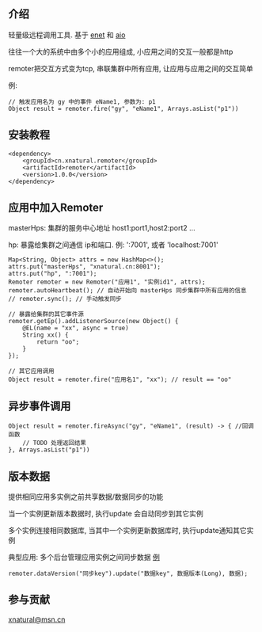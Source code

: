## 介绍
轻量级远程调用工具. 基于 [enet](https://gitee.com/xnat/enet) 和 [aio](https://gitee.com/xnat/aio)

往往一个大的系统中由多个小的应用组成, 小应用之间的交互一般都是http

remoter把交互方式变为tcp, 串联集群中所有应用, 让应用与应用之间的交互简单

例:
```
// 触发应用名为 gy 中的事件 eName1, 参数为: p1
Object result = remoter.fire("gy", "eName1", Arrays.asList("p1"))
```

## 安装教程
```
<dependency>
    <groupId>cn.xnatural.remoter</groupId>
    <artifactId>remoter</artifactId>
    <version>1.0.0</version>
</dependency>
```

## 应用中加入Remoter

masterHps: 集群的服务中心地址 host1:port1,host2:port2 ...

hp: 暴露给集群之间通信 ip和端口. 例: ':7001', 或者 'localhost:7001'
```
Map<String, Object> attrs = new HashMap<>();
attrs.put("masterHps", "xnatural.cn:8001");
attrs.put("hp", ":7001");
Remoter remoter = new Remoter("应用1", "实例id1", attrs);
remoter.autoHeartbeat(); // 自动开始向 masterHps 同步集群中所有应用的信息
// remoter.sync(); // 手动触发同步
```

```
// 暴露给集群的其它事件源
remoter.getEp().addListenerSource(new Object() {
    @EL(name = "xx", async = true)
    String xx() {
        return "oo";
    }
});

// 其它应用调用
Object result = remoter.fire("应用名1", "xx"); // result == "oo"
```

## 异步事件调用
```
Object result = remoter.fireAsync("gy", "eName1", (result) -> { //回调函数
    // TODO 处理返回结果
}, Arrays.asList("p1"))
```

## 版本数据
提供相同应用多实例之前共享数据/数据同步的功能

当一个实例更新版本数据时, 执行update 会自动同步到其它实例

多个实例连接相同数据库, 当其中一个实例更新数据库时, 执行update通知其它实例

典型应用: 多个后台管理应用实例之间同步数据 [例](https://gitee.com/xnat/gy/blob/rule/src/service/rule/AttrManager.groovy#L191)
```
remoter.dataVersion("同步key").update("数据key", 数据版本(Long), 数据);
```

## 参与贡献
xnatural@msn.cn
